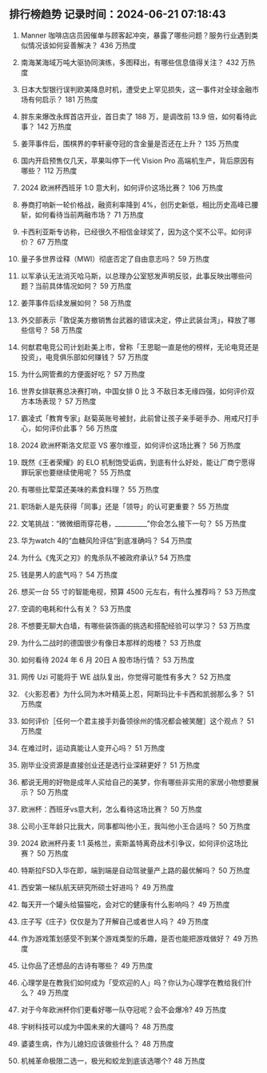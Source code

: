 
## 排行榜趋势 记录时间：2024-06-21 07:18:43
  
  1. Manner 咖啡店店员因催单与顾客起冲突，暴露了哪些问题？服务行业遇到类似情况该如何妥善解决？ 436 万热度
    
  2. 南海某海域万吨大驱协同演练，多图释出，有哪些信息值得关注？ 432 万热度
    
  3. 日本大型银行误判欧美降息时机，遭受史上罕见损失，这一事件对全球金融市场有何启示？ 181 万热度
    
  4. 胖东来爆改永辉首店开业，首日卖了 188 万，是调改前 13.9 倍，如何看待此事？ 142 万热度
    
  5. 姜萍事件后，围棋界的李轩豪夺冠的含金量是否还在上升？ 135 万热度
    
  6. 国内开启预售仅几天，苹果叫停下一代 Vision Pro 高端机生产，背后原因有哪些？ 112 万热度
    
  7. 2024 欧洲杯西班牙 1:0 意大利，如何评价这场比赛？ 106 万热度
    
  8. 券商打响新一轮价格战，融资利率降到 4%，创历史新低，相比历史高峰已腰斩，如何看待当前两融市场？ 71 万热度
    
  9. 卡西利亚斯专访称，已经很久不相信金球奖了，因为这个奖不公平。如何评价？ 67 万热度
    
  10. 量子多世界诠释（MWI）彻底否定了自由意志吗？ 59 万热度
    
  11. 以军承认无法消灭哈马斯，以总理办公室怒发声明反驳，此事反映出哪些问题？当前具体情况如何？ 59 万热度
    
  12. 姜萍事件后续发展如何？ 58 万热度
    
  13. 外交部表示「敦促美方撤销售台武器的错误决定，停止武装台湾」，释放了哪些信号？ 58 万热度
    
  14. 何猷君电竞公司计划赴美上市，曾称「王思聪一直是他的榜样，无论电竞还是投资」，电竞俱乐部如何赚钱？ 57 万热度
    
  15. 为什么网管煮的方便面好吃？ 57 万热度
    
  16. 世界女排联赛总决赛打响，中国女排 0 比 3 不敌日本无缘四强，如何评价双方本场表现？ 57 万热度
    
  17. 霸凌式「教育专家」赵菊英账号被封，此前曾让孩子亲手砸手办、用戒尺打手心，如何评价此事？ 56 万热度
    
  18. 2024 欧洲杯斯洛文尼亚 VS 塞尔维亚，如何评价这场比赛？ 56 万热度
    
  19. 既然《王者荣耀》的 ELO 机制饱受诟病，到底有什么好处，能让厂商宁愿得罪玩家也要继续使用呢？ 55 万热度
    
  20. 有哪些比荤菜还美味的素食料理？ 55 万热度
    
  21. 职场新人是先获得「同事」还是「领导」的认可更重要？ 55 万热度
    
  22. 文笔挑战：“微微细雨穿花巷，__________”你会怎么接下一句？ 55 万热度
    
  23. 华为watch 4的“血糖风险评估”到底准确吗？ 54 万热度
    
  24. 为什么《鬼灭之刃》的鬼杀队不被政府承认? 54 万热度
    
  25. 钱是男人的底气吗？ 54 万热度
    
  26. 想买一台 55 寸的智能电视，预算 4500 元左右，有什么推荐吗？ 53 万热度
    
  27. 空调的电耗和什么有关？ 53 万热度
    
  28. 不想要无聊大白墙，有哪些装饰画的挑选和搭配经验可以学习？ 53 万热度
    
  29. 为什么二战时的德国很少有像日本那样的炮楼？ 53 万热度
    
  30. 如何看待 2024 年 6 月 20日 A 股市场行情？ 53 万热度
    
  31. 网传 Uzi 可能将于 WE 战队复出，你觉得可能性有多大？ 52 万热度
    
  32. 《火影忍者》为什么同为木叶精英上忍，阿斯玛比卡卡西和凯弱那么多？ 51 万热度
    
  33. 如何评价［任何一个君主接手刘备领徐州的情况都会被笑醒］这个观点？ 51 万热度
    
  34. 在难过时，运动真能让人变开心吗？ 51 万热度
    
  35. 刚毕业没资源是直接创业还是选行业深耕更好？ 51 万热度
    
  36. 都说无用的好物是成年人买给自己的美梦，你有哪些非实用的家居小物想要展示？ 50 万热度
    
  37. 欧洲杯：西班牙vs意大利​，怎么看待这场比赛？ 50 万热度
    
  38. 公司小王年龄只比我大，同事都叫他小王，我叫他小王合适吗？ 50 万热度
    
  39. 2024 欧洲杯丹麦 1:1 英格兰，索斯盖特离奇战术引争议，如何评价这场比赛？ 50 万热度
    
  40. 特斯拉FSD入华在即，端到端是自动驾驶量产上路的最优解吗？ 50 万热度
    
  41. 西安第一梯队航天研究所硕士好进吗？ 49 万热度
    
  42. 每天开一个罐头给猫猫吃，会对它的健康有什么影响吗？ 49 万热度
    
  43. 庄子写《庄子》仅仅是为了开解自己或者世人吗？ 49 万热度
    
  44. 作为游戏策划感受不到某个游戏类型的乐趣，是否也能把游戏做好？ 49 万热度
    
  45. 让你品了还想品的古诗有哪些？ 49 万热度
    
  46. 心理学是在教我们如何成为「受欢迎的人」吗？你认为心理学在教给我们什么？ 49 万热度
    
  47. 对于今年欧洲杯你们更看好哪一队夺冠呢？会不会爆冷? 49 万热度
    
  48. 宇树科技可以成为中国未来的大疆吗？ 48 万热度
    
  49. 婆婆生病，作为儿媳妇应该做些什么？ 48 万热度
    
  50. 机械革命极限二选一，极光和蛟龙到底该选哪个? 48 万热度
    